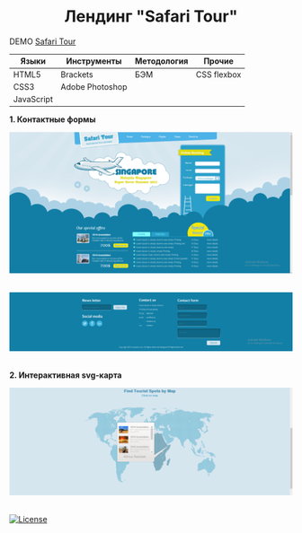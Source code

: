 <h1 align="center">Лендинг "Safari Tour"</h1>

DEMO [Safari Tour](https://zena86.github.io/safari-tour/)

Языки     |Инструменты    |Методология|Прочие     
----------|---------------|-----------|-----------
HTML5     |Brackets       |БЭМ        |CSS flexbox
CSS3      |Adobe Photoshop|           |           
JavaScript|               |           |


**1. Контактные формы**

![Screenshort](/images/imgreadme/screen-main.png)
&nbsp;

![Screenshort](/images/imgreadme/screen-footer.png)
&nbsp;

**2. Интерактивная svg-карта**

![Screenshort](/images/imgreadme/screen-map.png)
&nbsp;


[![License](https://img.shields.io/badge/License-Apache%202.0-blue.svg)](https://opensource.org/licenses/Apache-2.0)